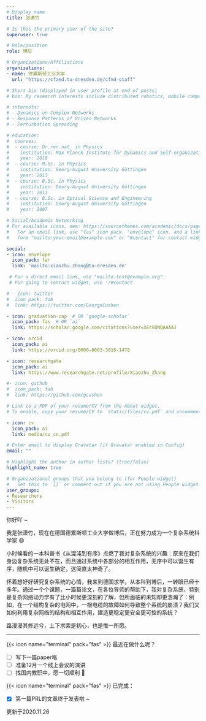 ```yaml
---
# Display name
title: 张潇竹

# Is this the primary user of the site?
superuser: true

# Role/position
role: 博后

# Organizations/Affiliations
organizations:
- name: 德累斯顿工业大学
  url: "https://cfaed.tu-dresden.de/cfnd-staff"

# Short bio (displayed in user profile at end of posts)
# bio: My research interests include distributed robotics, mobile computing and programmable matter.

# interests:
# - Dynamics on Complex Networks
# - Response Patterns of Driven Networks
# - Perturbation Spreading 

# education:
#  courses:
#  - course: Dr.rer.nat. in Physics
#    institution: Max Planck Institute for Dynamics and Self-organization
#    year: 2018
#  - course: M.Sc. in Physics
#    institution: Georg-August University Göttingen
#    year: 2013
#  - course: B.Sc. in Physics
#    institution: Georg-August University Göttingen
#    year: 2011
#  - course: B.Sc. in Optical Science and Engineering
#    institution: Georg-August University Göttingen
#    year: 2007

# Social/Academic Networking
# For available icons, see: https://sourcethemes.com/academic/docs/page-builder/#icons
#   For an email link, use "fas" icon pack, "envelope" icon, and a link in the
#   form "mailto:your-email@example.com" or "#contact" for contact widget.

social:
- icon: envelope
  icon_pack: far
  link: 'mailto:xiaozhu.zhang@tu-dresden.de' 

 # For a direct email link, use "mailto:test@example.org".
 # For going to contact widget, use '/#contact'

# - icon: twitter
#  icon_pack: fab
#  link: https://twitter.com/GeorgeCushen

- icon: graduation-cap  # OR `google-scholar`
  icon_pack: fas  # OR `ai`
  link: https://scholar.google.com/citations?user=XEcGQNQAAAAJ

- icon: orcid
  icon_pack: ai
  link: https://orcid.org/0000-0003-3816-1478

- icon: researchgate
  icon_pack: ai
  link: https://www.researchgate.net/profile/Xiaozhu_Zhang

#- icon: github
#  icon_pack: fab
#  link: https://github.com/gcushen

# Link to a PDF of your resume/CV from the About widget.
# To enable, copy your resume/CV to `static/files/cv.pdf` and uncomment the lines below.

- icon: cv
  icon_pack: ai
  link: media/cv_cn.pdf

# Enter email to display Gravatar (if Gravatar enabled in Config)
email: ""

# Highlight the author in author lists? (true/false)
highlight_name: true

# Organizational groups that you belong to (for People widget)
#   Set this to `[]` or comment out if you are not using People widget.
user_groups:
- Researchers
- Visitors
---
```


你好吖 ~

我是张潇竹，现在在德国德累斯顿工业大学做博后，正在努力成为一个复杂系统科学家 :smile:

小时候看的一本科普书《从混沌到有序》点燃了我对复杂系统的兴趣：原来在我们身边复杂系统无处不在，而且通过系统中各部分的相互作用，无序中可以诞生有序，随机中可以诞生确定，这简直太神奇了。

怀着想好好研究复杂系统的心情，我来到德国求学，从本科到博后，一转眼已经十多年。通过一个个课题，一篇篇论文，在各位导师的帮助下，我对复杂系统，特别是复杂网络动力学有了比小时候更深刻的了解，但所面临的未知却更浩瀚了：例如，在一个结构复杂的电网中，一根电缆的故障如何导致整个系统的崩溃？我们又如何利用复杂网络的结构和相互作用，建造更稳定更安全更可控的系统？

路漫漫其修远兮，上下求索是初心，也是惟一所愿。

---

{{< icon name="terminal" pack="fas" >}} 最近在做什么呢？

- [ ] 写下一篇paper咯
- [ ] 准备12月一个线上会议的演讲
- [ ] 找国内教职中，愿一切顺利 :pray:

{{< icon name="terminal" pack="fas" >}} 已完成：

- [x] 第一篇PRL的文章终于发表啦 ~

更新于2020.11.26

<!--Nelson Bighetti is a professor of artificial intelligence at the Stanford AI Lab. His research interests include distributed robotics, mobile computing and programmable matter. He leads the Robotic Neurobiology group, which develops self-reconfiguring robots, systems of self-organizing robots, and mobile sensor networks.-->
